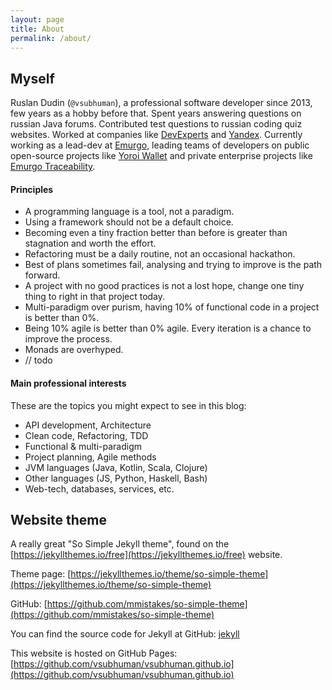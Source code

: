 ```yaml
---
layout: page
title: About
permalink: /about/
---
```


## Myself

Ruslan Dudin (`@vsubhuman`), a professional software developer since 2013, few years as a hobby before that. Spent years answering questions on russian Java forums. Contributed test questions to russian coding quiz websites. Worked at companies like [DevExperts](https://devexperts.com/) and [Yandex](https://yandex.com/company/). Currently working as a lead-dev at [Emurgo](https://emurgo.io/our-products), leading teams of developers on public open-source projects like [Yoroi Wallet](https://yoroi-wallet.com) and private enterprise projects like [Emurgo Traceability](https://emurgo-traceability.com/).

#### Principles

- A programming language is a tool, not a paradigm.
- Using a framework should not be a default choice. 
- Becoming even a tiny fraction better than before is greater than stagnation and worth the effort.
- Refactoring must be a daily routine, not an occasional hackathon.
- Best of plans sometimes fail, analysing and trying to improve is the path forward.
- A project with no good practices is not a lost hope, change one tiny thing to right in that project today.
- Multi-paradigm over purism, having 10% of functional code in a project is better than 0%.
- Being 10% agile is better than 0% agile. Every iteration is a chance to improve the process.
- Monads are overhyped.
- // todo

#### Main professional interests

These are the topics you might expect to see in this blog:

- API development, Architecture
- Clean code, Refactoring, TDD
- Functional & multi-paradigm
- Project planning, Agile methods
- JVM languages (Java, Kotlin, Scala, Clojure)
- Other languages (JS, Python, Haskell, Bash)
- Web-tech, databases, services, etc.

## Website theme

A really great "So Simple Jekyll theme", found on the [https://jekyllthemes.io/free](https://jekyllthemes.io/free) website.

Theme page: [https://jekyllthemes.io/theme/so-simple-theme](https://jekyllthemes.io/theme/so-simple-theme)

GitHub: [https://github.com/mmistakes/so-simple-theme](https://github.com/mmistakes/so-simple-theme)

You can find the source code for Jekyll at GitHub: [jekyll](https://github.com/jekyll/jekyll)

This website is hosted on GitHub Pages:[https://github.com/vsubhuman/vsubhuman.github.io](https://github.com/vsubhuman/vsubhuman.github.io) 
